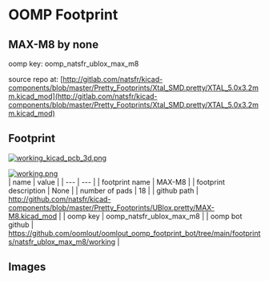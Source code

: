 # OOMP Footprint  
## MAX-M8  by none  
  
oomp key: oomp_natsfr_ublox_max_m8  
  
source repo at: [http://gitlab.com/natsfr/kicad-components/blob/master/Pretty_Footprints/Xtal_SMD.pretty/XTAL_5.0x3.2mm.kicad_mod](http://gitlab.com/natsfr/kicad-components/blob/master/Pretty_Footprints/Xtal_SMD.pretty/XTAL_5.0x3.2mm.kicad_mod)  
## Footprint  
  
[![working_kicad_pcb_3d.png](working_kicad_pcb_3d_600.png)](working_kicad_pcb_3d.png)  
  
[![working.png](working_600.png)](working.png)  
| name | value | 
| --- | --- | 
| footprint name | MAX-M8 | 
| footprint description | None | 
| number of pads | 18 | 
| github path | http://github.com/natsfr/kicad-components/blob/master/Pretty_Footprints/UBlox.pretty/MAX-M8.kicad_mod | 
| oomp key | oomp_natsfr_ublox_max_m8 | 
| oomp bot github | https://github.com/oomlout/oomlout_oomp_footprint_bot/tree/main/footprints/natsfr_ublox_max_m8/working | 
## Images  

